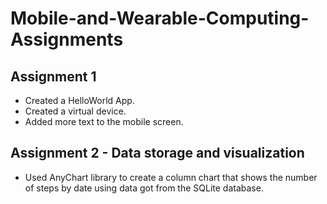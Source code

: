 # Mobile-and-Wearable-Computing-Assignments

## Assignment 1
- Created a HelloWorld App.
- Created a virtual device.
- Added more text to the mobile screen.

## Assignment 2 - Data storage and visualization
- Used AnyChart library to create a column chart that shows the number of steps by date using data got from the SQLite database.
